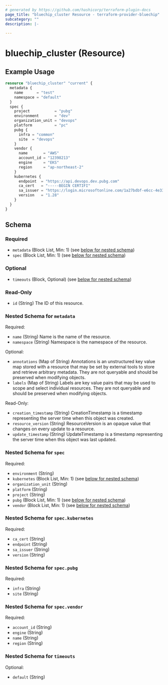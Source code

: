 ```yaml
---
# generated by https://github.com/hashicorp/terraform-plugin-docs
page_title: "bluechip_cluster Resource - terraform-provider-bluechip"
subcategory: ""
description: |-
  
---
```


# bluechip_cluster (Resource)



## Example Usage

```terraform
resource "bluechip_cluster" "current" {
  metadata {
    name      = "test"
    namespace = "default"
  }
  spec {
    project           = "pubg"
    environment       = "dev"
    organization_unit = "devops"
    platform          = "pc"
    pubg {
      infra = "common"
      site  = "devops"
    }
    vendor {
      name       = "AWS"
      account_id = "12398213"
      engine     = "EKS"
      region     = "ap-northeast-2"
    }
    kubernetes {
      endpoint  = "https://api.devops.dev.pubg.com"
      ca_cert   = "-----BEGIN CERTIFI"
      sa_issuer = "https://login.microsoftonline.com/1a27bdbf-e6cc-4e33-85d2-e1c81bad930a/v2.0"
      version   = "1.28"
    }
  }
}
```

<!-- schema generated by tfplugindocs -->
## Schema

### Required

- `metadata` (Block List, Min: 1) (see [below for nested schema](#nestedblock--metadata))
- `spec` (Block List, Min: 1) (see [below for nested schema](#nestedblock--spec))

### Optional

- `timeouts` (Block, Optional) (see [below for nested schema](#nestedblock--timeouts))

### Read-Only

- `id` (String) The ID of this resource.

<a id="nestedblock--metadata"></a>
### Nested Schema for `metadata`

Required:

- `name` (String) Name is the name of the resource.
- `namespace` (String) Namespace is the namespace of the resource.

Optional:

- `annotations` (Map of String) Annotations is an unstructured key value map stored with a resource that may be set by external tools to store and retrieve arbitrary metadata. They are not queryable and should be preserved when modifying objects.
- `labels` (Map of String) Labels are key value pairs that may be used to scope and select individual resources. They are not queryable and should be preserved when modifying objects.

Read-Only:

- `creation_timestamp` (String) CreationTimestamp is a timestamp representing the server time when this object was created.
- `resource_version` (String) ResourceVersion is an opaque value that changes on every update to a resource.
- `update_timestamp` (String) UpdateTimestamp is a timestamp representing the server time when this object was last updated.


<a id="nestedblock--spec"></a>
### Nested Schema for `spec`

Required:

- `environment` (String)
- `kubernetes` (Block List, Min: 1) (see [below for nested schema](#nestedblock--spec--kubernetes))
- `organization_unit` (String)
- `platform` (String)
- `project` (String)
- `pubg` (Block List, Min: 1) (see [below for nested schema](#nestedblock--spec--pubg))
- `vendor` (Block List, Min: 1) (see [below for nested schema](#nestedblock--spec--vendor))

<a id="nestedblock--spec--kubernetes"></a>
### Nested Schema for `spec.kubernetes`

Required:

- `ca_cert` (String)
- `endpoint` (String)
- `sa_issuer` (String)
- `version` (String)


<a id="nestedblock--spec--pubg"></a>
### Nested Schema for `spec.pubg`

Required:

- `infra` (String)
- `site` (String)


<a id="nestedblock--spec--vendor"></a>
### Nested Schema for `spec.vendor`

Required:

- `account_id` (String)
- `engine` (String)
- `name` (String)
- `region` (String)



<a id="nestedblock--timeouts"></a>
### Nested Schema for `timeouts`

Optional:

- `default` (String)
